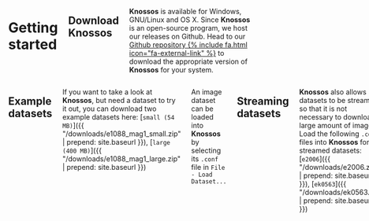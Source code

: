 <div class="row">
<div class="eight columns animated wp4">

Getting started
===============

Download Knossos
----------------
**Knossos** is available for Windows, GNU/Linux and OS X. Since **Knossos** is an open-source program, we host our releases on Github. Head to our [Github repository {% include fa.html icon="fa-external-link" %}](https://github.com/knossos-project/knossos) to download the appropriate version of **Knossos** for your system.
</div>
</div>

<div class="row">
<div class="twelve columns">

Example datasets
----------------
If you want to take a look at **Knossos**, but need a dataset to try it out, you can download two example datasets here: [`small (54 MB)`]({{ "/downloads/e1088_mag1_small.zip" | prepend: site.baseurl }}), [`large (400 MB)`]({{ "/downloads/e1088_mag1_large.zip" | prepend: site.baseurl }})

An image dataset can be loaded into **Knossos** by selecting its `.conf` file in `File - Load Dataset...`

Streaming datasets
------------------
**Knossos** also allows datasets to be streamed, so that it is not necessary to download a large amount of images. Load the following `.conf` files into **Knossos** for the streamed datasets: [`e2006`]({{ "/downloads/e2006.zip" | prepend: site.baseurl }}), [`ek0563`]({{ "/downloads/ek0563.zip" | prepend: site.baseurl }})

Own datasets
------------
If you have own image datasets, they will probably need to be converted into **Knossos'** format. Head to the  [Getting started]({{ "/start/" | prepend: site.baseurl }}) section to learn how to do so.

Feel free to <a href="#team">contact us</a> if you need any assistance in setting up **Knossos**.

</div>
</div>